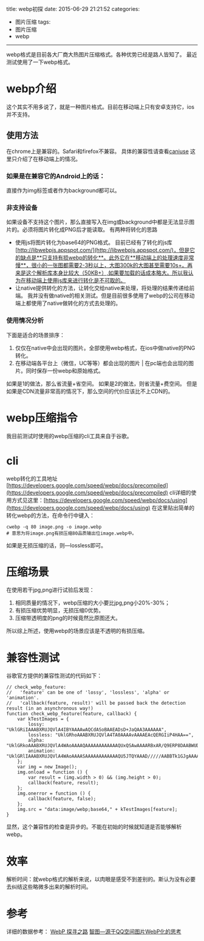 title: webp初探
date: 2015-06-29 21:21:52
categories:
- 图片压缩
tags:
- 图片压缩
- webp
---

webp格式是目前各大厂商大热图片压缩格式。各种优势已经是路人皆知了。
最近测试使用了一下webp格式。
# webp介绍
这个其实不用多说了，就是一种图片格式。目前在移动端上只有安卓支持它，ios并不支持。
## 使用方法
在chrome上是兼容的。Safari和firefox不兼容。
具体的兼容性请查看[caniuse](http://caniuse.com/#feat=webp)
这里只介绍了在移动端上的情况。
<!--more-->
### 如果是在兼容它的Android上的话：
直接作为img标签或者作为background都可以。
### 非支持设备
如果设备不支持这个图片，那么直接写入在img或background中都是无法显示图片的。必须将图片转化成PNG后才能读取。
有两种将转化的思路
+ 使用js将图片转化为base64的PNG格式。
  目前已经有了转化的js库[http://libwebpjs.appspot.com/](http://libwebpjs.appspot.com/)，但是它的缺点是**只支持有损webp的转化**。此外它在**移动端上的处理速度非常慢**，很小的一张图都需要2-3秒以上，大图300k的大图甚至需要10s+。再来是这个解析库本身比较大（50KB+）,如果要加载的话成本略大。所以我认为在移动端上使用js库来进行转化是不可取的。
+ 让native提供转化的方法，让转化交给native来处理，将处理的结果传递给前端。
  我并没有做native的相关测试。但是目前很多使用了webp的公司在移动端上都使用了native做转化的方式去处理的。

### 使用情况分析
下面是适合的场景排序：
1. 仅仅在native中会出现的图片。全部使用webp格式，在ios中做native的PNG转化。
2. 在移动端各平台上（微信，UC等等）都会出现的图片 | 在pc端也会出现的图片。同时保存一份webp和原始格式。

如果是1的做法，那么省流量+省空间。
如果是2的做法，则省流量+费空间。
但是如果是CDN流量非常高的情况下，那么空间的代价应该比不上CDN的。

# webp压缩指令
我目前测试时使用的webp压缩的cli工具来自于谷歌。
# cli
webp转化的工具地址[https://developers.google.com/speed/webp/docs/precompiled](https://developers.google.com/speed/webp/docs/precompiled)
cli详细的使用方式见这里：[https://developers.google.com/speed/webp/docs/using](https://developers.google.com/speed/webp/docs/using)
在这里贴出简单的转化webp的方法，在命令行中键入：

    cwebp -q 80 image.png -o image.webp
    # 意思为将image.png有损压缩80品质输出位image.webp中。

如果是无损压缩的话，则—lossless即可。

# 压缩场景
在使用若干jpg,png进行试验后发现：
1. 相同质量的情况下，webp压缩的大小要比jpg,png小20%-30%；
2. 有损压缩优势明显，无损压缩0优势。
3. 压缩带透明度的png的时候竟然比原图还大。

所以综上所述，使用webp的场景应该是不透明的有损压缩。

# 兼容性测试
谷歌官方提供的兼容性测试的代码如下：

    // check_webp_feature:
    //   'feature' can be one of 'lossy', 'lossless', 'alpha' or 'animation'.
    //   'callback(feature, result)' will be passed back the detection result (in an asynchronous way!)
    function check_webp_feature(feature, callback) {
        var kTestImages = {
            lossy: "UklGRiIAAABXRUJQVlA4IBYAAAAwAQCdASoBAAEADsD+JaQAA3AAAAAA",
            lossless: "UklGRhoAAABXRUJQVlA4TA0AAAAvAAAAEAcQERGIiP4HAA==",
            alpha: "UklGRkoAAABXRUJQVlA4WAoAAAAQAAAAAAAAAAAAQUxQSAwAAAARBxAR/Q9ERP8DAABWUDggGAAAABQBAJ0BKgEAAQAAAP4AAA3AAP7mtQAAAA=="
            animation: "UklGRlIAAABXRUJQVlA4WAoAAAASAAAAAAAAAAAAQU5JTQYAAAD/////AABBTk1GJgAAAAAAAAAAAAAAAAAAAGQAAABWUDhMDQAAAC8AAAAQBxAREYiI/gcA"
        };
        var img = new Image();
        img.onload = function () {
            var result = (img.width > 0) && (img.height > 0);
            callback(feature, result);
        };
        img.onerror = function () {
            callback(feature, false);
        };
        img.src = "data:image/webp;base64," + kTestImages[feature];
    }

显然，这个兼容性的检查是异步的。不能在初始的时候就知道是否能够解析webp。
# 效率
解析时间：就webp格式的解析来说，以肉眼是感受不到差别的。斯认为没有必要去纠结这些略微多出来的解析时间。

# 参考
详细的数据参考：
[WebP 探寻之路](http://isux.tencent.com/introduction-of-webp.html)
[智图—源于QQ空间图片WebP化的思考](http://isux.tencent.com/zhitu.html)
